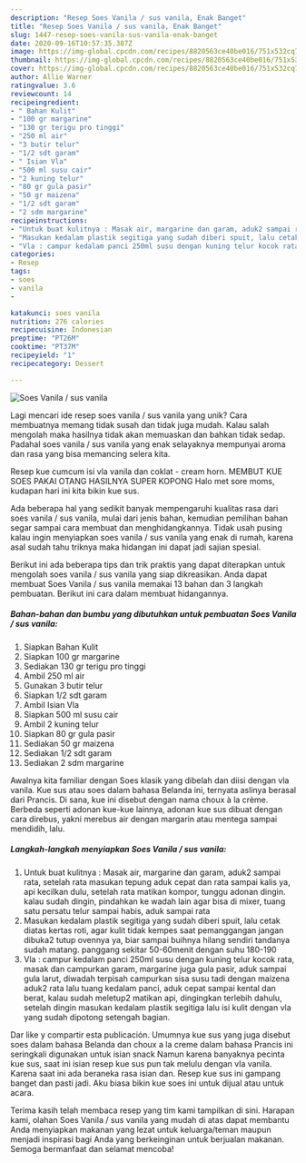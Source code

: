 ```yaml
---
description: "Resep Soes Vanila / sus vanila, Enak Banget"
title: "Resep Soes Vanila / sus vanila, Enak Banget"
slug: 1447-resep-soes-vanila-sus-vanila-enak-banget
date: 2020-09-16T10:57:35.387Z
image: https://img-global.cpcdn.com/recipes/8820563ce40be016/751x532cq70/soes-vanila-sus-vanila-foto-resep-utama.jpg
thumbnail: https://img-global.cpcdn.com/recipes/8820563ce40be016/751x532cq70/soes-vanila-sus-vanila-foto-resep-utama.jpg
cover: https://img-global.cpcdn.com/recipes/8820563ce40be016/751x532cq70/soes-vanila-sus-vanila-foto-resep-utama.jpg
author: Allie Warner
ratingvalue: 3.6
reviewcount: 14
recipeingredient:
- " Bahan Kulit"
- "100 gr margarine"
- "130 gr terigu pro tinggi"
- "250 ml air"
- "3 butir telur"
- "1/2 sdt garam"
- " Isian Vla"
- "500 ml susu cair"
- "2 kuning telur"
- "80 gr gula pasir"
- "50 gr maizena"
- "1/2 sdt garam"
- "2 sdm margarine"
recipeinstructions:
- "Untuk buat kulitnya : Masak air, margarine dan garam, aduk2 sampai rata, setelah rata masukan tepung aduk cepat dan rata sampai kalis ya, api kecilkan dulu, setelah rata matikan kompor, tunggu adonan dingin. kalau sudah dingin, pindahkan ke wadah lain agar bisa di mixer, tuang satu persatu telur sampai habis, aduk sampai rata"
- "Masukan kedalam plastik segitiga yang sudah diberi spuit, lalu cetak diatas kertas roti, agar kulit tidak kempes saat pemanggangan jangan dibuka2 tutup ovennya ya, biar sampai buihnya hilang sendiri tandanya sudah matang. panggang sekitar 50-60menit dengan suhu 180-190"
- "Vla : campur kedalam panci 250ml susu dengan kuning telur kocok rata, masak dan campurkan garam, margarine juga gula pasir, aduk sampai gula larut, diwadah terpisah campurkan sisa susu tadi dengan maizena aduk2 rata lalu tuang kedalam panci, aduk cepat sampai kental dan berat, kalau sudah meletup2 matikan api, dingingkan terlebih dahulu, setelah dingin masukan kedalam plastik segitiga lalu isi kulit dengan vla yang sudah dipotong setengah bagian."
categories:
- Resep
tags:
- soes
- vanila
- 

katakunci: soes vanila  
nutrition: 276 calories
recipecuisine: Indonesian
preptime: "PT26M"
cooktime: "PT37M"
recipeyield: "1"
recipecategory: Dessert

---
```



![Soes Vanila / sus vanila](https://img-global.cpcdn.com/recipes/8820563ce40be016/751x532cq70/soes-vanila-sus-vanila-foto-resep-utama.jpg)

Lagi mencari ide resep soes vanila / sus vanila yang unik? Cara membuatnya memang tidak susah dan tidak juga mudah. Kalau salah mengolah maka hasilnya tidak akan memuaskan dan bahkan tidak sedap. Padahal soes vanila / sus vanila yang enak selayaknya mempunyai aroma dan rasa yang bisa memancing selera kita.

Resep kue cumcum isi vla vanila dan coklat - cream horn. MEMBUT KUE SOES PAKAI OTANG HASILNYA SUPER KOPONG Halo met sore moms, kudapan hari ini kita bikin kue sus.

Ada beberapa hal yang sedikit banyak mempengaruhi kualitas rasa dari soes vanila / sus vanila, mulai dari jenis bahan, kemudian pemilihan bahan segar sampai cara membuat dan menghidangkannya. Tidak usah pusing kalau ingin menyiapkan soes vanila / sus vanila yang enak di rumah, karena asal sudah tahu triknya maka hidangan ini dapat jadi sajian spesial.


Berikut ini ada beberapa tips dan trik praktis yang dapat diterapkan untuk mengolah soes vanila / sus vanila yang siap dikreasikan. Anda dapat membuat Soes Vanila / sus vanila memakai 13 bahan dan 3 langkah pembuatan. Berikut ini cara dalam membuat hidangannya.

<!--inarticleads1-->

##### Bahan-bahan dan bumbu yang dibutuhkan untuk pembuatan Soes Vanila / sus vanila:

1. Siapkan  Bahan Kulit
1. Siapkan 100 gr margarine
1. Sediakan 130 gr terigu pro tinggi
1. Ambil 250 ml air
1. Gunakan 3 butir telur
1. Siapkan 1/2 sdt garam
1. Ambil  Isian Vla
1. Siapkan 500 ml susu cair
1. Ambil 2 kuning telur
1. Siapkan 80 gr gula pasir
1. Sediakan 50 gr maizena
1. Sediakan 1/2 sdt garam
1. Sediakan 2 sdm margarine


Awalnya kita familiar dengan Soes klasik yang dibelah dan diisi dengan vla vanila. Kue sus atau soes dalam bahasa Belanda ini, ternyata aslinya berasal dari Prancis. Di sana, kue ini disebut dengan nama choux à la crème. Berbeda seperti adonan kue-kue lainnya, adonan kue sus dibuat dengan cara direbus, yakni merebus air dengan margarin atau mentega sampai mendidih, lalu. 

<!--inarticleads2-->

##### Langkah-langkah menyiapkan Soes Vanila / sus vanila:

1. Untuk buat kulitnya : Masak air, margarine dan garam, aduk2 sampai rata, setelah rata masukan tepung aduk cepat dan rata sampai kalis ya, api kecilkan dulu, setelah rata matikan kompor, tunggu adonan dingin. kalau sudah dingin, pindahkan ke wadah lain agar bisa di mixer, tuang satu persatu telur sampai habis, aduk sampai rata
1. Masukan kedalam plastik segitiga yang sudah diberi spuit, lalu cetak diatas kertas roti, agar kulit tidak kempes saat pemanggangan jangan dibuka2 tutup ovennya ya, biar sampai buihnya hilang sendiri tandanya sudah matang. panggang sekitar 50-60menit dengan suhu 180-190
1. Vla : campur kedalam panci 250ml susu dengan kuning telur kocok rata, masak dan campurkan garam, margarine juga gula pasir, aduk sampai gula larut, diwadah terpisah campurkan sisa susu tadi dengan maizena aduk2 rata lalu tuang kedalam panci, aduk cepat sampai kental dan berat, kalau sudah meletup2 matikan api, dingingkan terlebih dahulu, setelah dingin masukan kedalam plastik segitiga lalu isi kulit dengan vla yang sudah dipotong setengah bagian.


Dar like y compartir esta publicación. Umumnya kue sus yang juga disebut soes dalam bahasa Belanda dan choux a la creme dalam bahasa Prancis ini seringkali digunakan untuk isian snack Namun karena banyaknya pecinta kue sus, saat ini isian resep kue sus pun tak melulu dengan vla vanila. Karena saat ini ada beraneka rasa isian dan. Resep kue sus ini gampang banget dan pasti jadi. Aku biasa bikin kue soes ini untuk dijual atau untuk acara. 

Terima kasih telah membaca resep yang tim kami tampilkan di sini. Harapan kami, olahan Soes Vanila / sus vanila yang mudah di atas dapat membantu Anda menyiapkan makanan yang lezat untuk keluarga/teman maupun menjadi inspirasi bagi Anda yang berkeinginan untuk berjualan makanan. Semoga bermanfaat dan selamat mencoba!
